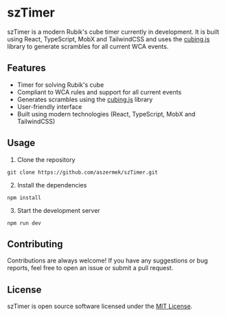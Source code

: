 # szTimer

szTimer is a modern Rubik's cube timer currently in development. It is built using React, TypeScript, MobX and TailwindCSS and uses the [cubing.js](https://github.com/cubing/cubing.js) library to generate scrambles for all current WCA events.

## Features

- Timer for solving Rubik's cube
- Compliant to WCA rules and support for all current events
- Generates scrambles using the [cubing.js](https://github.com/cubing/cubing.js) library
- User-friendly interface
- Built using modern technologies (React, TypeScript, MobX and TailwindCSS)

## Usage

1. Clone the repository

`git clone https://github.com/aszermek/szTimer.git`

2. Install the dependencies

`npm install`

3. Start the development server

`npm run dev`

## Contributing

Contributions are always welcome! If you have any suggestions or bug reports, feel free to open an issue or submit a pull request.

## License

szTimer is open source software licensed under the [MIT License](https://github.com/YOUR-USERNAME/szTimer/blob/master/LICENSE).
